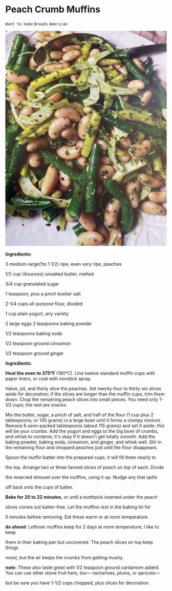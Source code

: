 # Peach Crumb Muffins

`Want to make` `Breads` `American`

![Snapshot.jpg](image/Snapshot.jpg)

**Ingredients:**

3 medium-large(1to 1 1/2) ripe, even very ripe, peaches

1/2 cup (4ounces) unsalted butter, melted

3/4 cup granulated sugar

1 teaspoon, plus a pinch kosher salt

2-1/4 cups all-purpose flour, divided

1 cup plain yogurt, any variety

2 large eggs 2 teaspoons baking powder

1/2 teaspoons baking soda

1/2 teaspoon ground cinnamon

1/2 teaspoon ground ginger

**Ingredients:**

**Heat the oven to 375°F** (190°C). Line twelve standard muffin cups with paper liners, or coat with nonstick spray.

Halve, pit, and thinly slice the peaches. Set twenty-four to thirty-six slices aside for decoration; if the slices are longer than the muffin cups, trim them down. Chop the remaining peach slices into small pieces. You need only 1-1/2 cups; the rest are snacks.

Mix the butter, sugar, a pinch of salt, and half of the flour (1 cup plus 2 tablespoons, or 145 grams) in a large bowl until it forms a clumpy mixture. Remove 6 semi-packed tablespoons (about 115 grams) and set it aside; this will be your crumbs. Add the yogurt and eggs to the big bowl of crumbs, and whisk to combine; it's okay if it doesn't get totally smooth. Add the baking powder, baking soda, cinnamon, and ginger, and whisk well. Stir in the remaining flour and chopped peaches just until the flour disappears.

Spoon the muffin batter into the prepared cups; it will fill them nearly to

the top. Arrange two or three fanned slices of peach on top of each. Divide

the reserved streusel over the muffins, using it up. Nudge any that spills

off back onto the cups of batter.

**Bake for 20 to 22 minutes**, or until a toothpick inserted under the peach

slices comes out batter-free. Let the muffins rest in the baking tin for

5 minutes before removing. Eat these warm or at room temperature.

**do ahead:** Leftover muffins keep for 2 days at room temperature; I like to keep

them in their baking pan but uncovered. The peach slices on top keep things

moist, but the air keeps the crumbs from getting mushy.

**note:** These also taste great with 1/2 teaspoon ground cardamom added. You can use other stone fruit here, too— nectarines, plums, or apricots—

but be sure you have 1-1/2 cups chopped, plus slices for decoration.
